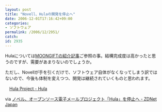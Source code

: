 ```yaml
---
layout: post
title: "Novell、Hulaの開発を停止へ"
date: 2006-12-01T17:16:42+09:00
categories:
- ソフトウェア
permalink: /2006/12/2951/
catch: 
id: 2935
---
```

Hulaについては[MOONGIFTの紹介記事](http://oss.moongift.jp/intro/i-576.html)ご参照の事。結構完成度は高かったと思うのですが、需要があまりないのでしょうか。

 

ただし、Novellが手を引くだけで、ソフトウェア自体がなくなってしまう訳ではないので、今後も体制を変えつつ、開発は継続されていくものと思われます。

 

　[Hula Project - Hula](http://www.hula-project.org/Hula_Project)

 

via [ノベル、オープンソース電子メールプロジェクト「Hula」を停止へ - ZDNet Japan](http://japan.zdnet.com/news/software/story/0,2000056195,20334447,00.htm?ref=rss)

